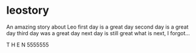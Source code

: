 # leostory
An amazing story about Leo
first day is a great day
second day is a great day
third day was a great day
next day is still great
what is next, I forgot...

T
H
E
N
5555555
